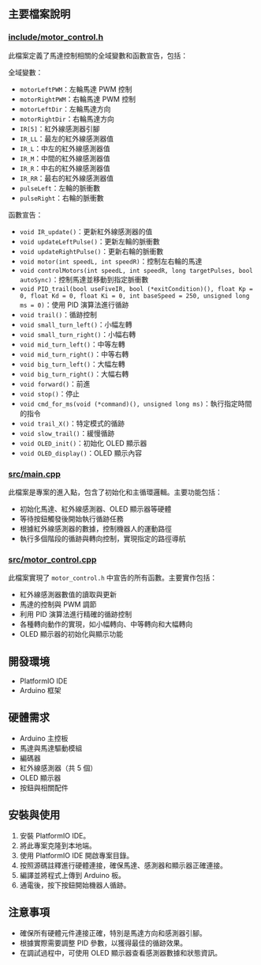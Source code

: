 ## 主要檔案說明

### [include/motor_control.h](include/motor_control.h)

此檔案定義了馬達控制相關的全域變數和函數宣告，包括：

全域變數：

- `motorLeftPWM`：左輪馬達 PWM 控制
- `motorRightPWM`：右輪馬達 PWM 控制
- `motorLeftDir`：左輪馬達方向
- `motorRightDir`：右輪馬達方向
- `IR[5]`：紅外線感測器引腳
- `IR_LL`：最左的紅外線感測器值
- `IR_L`：中左的紅外線感測器值
- `IR_M`：中間的紅外線感測器值
- `IR_R`：中右的紅外線感測器值
- `IR_RR`：最右的紅外線感測器值
- `pulseLeft`：左輪的脈衝數
- `pulseRight`：右輪的脈衝數

函數宣告：

- `void IR_update()`：更新紅外線感測器的值
- `void updateLeftPulse()`：更新左輪的脈衝數
- `void updateRightPulse()`：更新右輪的脈衝數
- `void motor(int speedL, int speedR)`：控制左右輪的馬達
- `void controlMotors(int speedL, int speedR, long targetPulses, bool autoSync)`：控制馬達並移動到指定脈衝數
- `void PID_trail(bool useFiveIR, bool (*exitCondition)(), float Kp = 0, float Kd = 0, float Ki = 0, int baseSpeed = 250, unsigned long ms = 0)`：使用 PID 演算法進行循跡
- `void trail()`：循跡控制
- `void small_turn_left()`：小幅左轉
- `void small_turn_right()`：小幅右轉
- `void mid_turn_left()`：中等左轉
- `void mid_turn_right()`：中等右轉
- `void big_turn_left()`：大幅左轉
- `void big_turn_right()`：大幅右轉
- `void forward()`：前進
- `void stop()`：停止
- `void cmd_for_ms(void (*command)(), unsigned long ms)`：執行指定時間的指令
- `void trail_X()`：特定模式的循跡
- `void slow_trail()`：緩慢循跡
- `void OLED_init()`：初始化 OLED 顯示器
- `void OLED_display()`：OLED 顯示內容

### [src/main.cpp](src/main.cpp)

此檔案是專案的進入點，包含了初始化和主循環邏輯。主要功能包括：

- 初始化馬達、紅外線感測器、OLED 顯示器等硬體
- 等待按鈕觸發後開始執行循跡任務
- 根據紅外線感測器的數據，控制機器人的運動路徑
- 執行多個階段的循跡與轉向控制，實現指定的路徑導航

### [src/motor_control.cpp](src/motor_control.cpp)

此檔案實現了 `motor_control.h` 中宣告的所有函數。主要實作包括：

- 紅外線感測器數值的讀取與更新
- 馬達的控制與 PWM 調節
- 利用 PID 演算法進行精確的循跡控制
- 各種轉向動作的實現，如小幅轉向、中等轉向和大幅轉向
- OLED 顯示器的初始化與顯示功能

## 開發環境

- PlatformIO IDE
- Arduino 框架

## 硬體需求

- Arduino 主控板
- 馬達與馬達驅動模組
- 編碼器
- 紅外線感測器（共 5 個）
- OLED 顯示器
- 按鈕與相關配件

## 安裝與使用

1. 安裝 PlatformIO IDE。
2. 將此專案克隆到本地端。
3. 使用 PlatformIO IDE 開啟專案目錄。
4. 按照源碼註釋進行硬體連接，確保馬達、感測器和顯示器正確連接。
5. 編譯並將程式上傳到 Arduino 板。
6. 通電後，按下按鈕開始機器人循跡。

## 注意事項

- 確保所有硬體元件連接正確，特別是馬達方向和感測器引腳。
- 根據實際需要調整 PID 參數，以獲得最佳的循跡效果。
- 在調試過程中，可使用 OLED 顯示器查看感測器數據和狀態資訊。
